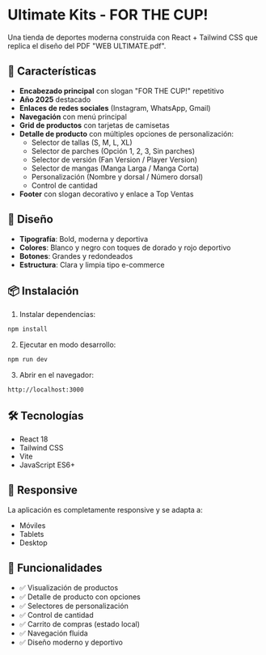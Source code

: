 # Ultimate Kits - FOR THE CUP!

Una tienda de deportes moderna construida con React + Tailwind CSS que replica el diseño del PDF "WEB ULTIMATE.pdf".

## 🚀 Características

- **Encabezado principal** con slogan "FOR THE CUP!" repetitivo
- **Año 2025** destacado
- **Enlaces de redes sociales** (Instagram, WhatsApp, Gmail)
- **Navegación** con menú principal
- **Grid de productos** con tarjetas de camisetas
- **Detalle de producto** con múltiples opciones de personalización:
  - Selector de tallas (S, M, L, XL)
  - Selector de parches (Opción 1, 2, 3, Sin parches)
  - Selector de versión (Fan Version / Player Version)
  - Selector de mangas (Manga Larga / Manga Corta)
  - Personalización (Nombre y dorsal / Número dorsal)
  - Control de cantidad
- **Footer** con slogan decorativo y enlace a Top Ventas

## 🎨 Diseño

- **Tipografía**: Bold, moderna y deportiva
- **Colores**: Blanco y negro con toques de dorado y rojo deportivo
- **Botones**: Grandes y redondeados
- **Estructura**: Clara y limpia tipo e-commerce

## 📦 Instalación

1. Instalar dependencias:
```bash
npm install
```

2. Ejecutar en modo desarrollo:
```bash
npm run dev
```

3. Abrir en el navegador:
```
http://localhost:3000
```

## 🛠️ Tecnologías

- React 18
- Tailwind CSS
- Vite
- JavaScript ES6+

## 📱 Responsive

La aplicación es completamente responsive y se adapta a:
- Móviles
- Tablets
- Desktop

## 🎯 Funcionalidades

- ✅ Visualización de productos
- ✅ Detalle de producto con opciones
- ✅ Selectores de personalización
- ✅ Control de cantidad
- ✅ Carrito de compras (estado local)
- ✅ Navegación fluida
- ✅ Diseño moderno y deportivo
